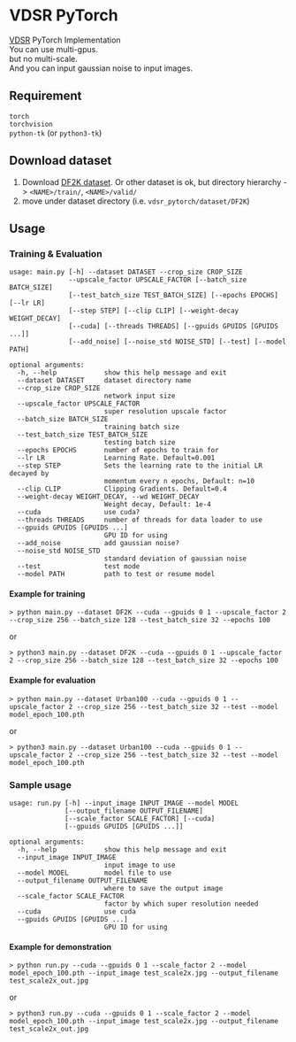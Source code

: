 # VDSR PyTorch
[VDSR](https://cv.snu.ac.kr/research/VDSR/VDSR_CVPR2016.pdf) PyTorch Implementation  
You can use multi-gpus.  
but no multi-scale.  
And you can input gaussian noise to input images.

## Requirement
`torch`  
`torchvision`  
`python-tk` (or `python3-tk`)

## Download dataset
1. Download [DF2K dataset](https://drive.google.com/file/d/1P9pcaGjvq3xiF22GXIq7ciZta3rjZxaY/view?usp=sharing). Or other dataset is ok, but directory hierarchy -> `<NAME>/train/`, `<NAME>/valid/`
2. move under dataset directory (i.e. `vdsr_pytorch/dataset/DF2K`)

## Usage
### Training & Evaluation
```
usage: main.py [-h] --dataset DATASET --crop_size CROP_SIZE
               --upscale_factor UPSCALE_FACTOR [--batch_size BATCH_SIZE]
               [--test_batch_size TEST_BATCH_SIZE] [--epochs EPOCHS] [--lr LR]
               [--step STEP] [--clip CLIP] [--weight-decay WEIGHT_DECAY]
               [--cuda] [--threads THREADS] [--gpuids GPUIDS [GPUIDS ...]]
               [--add_noise] [--noise_std NOISE_STD] [--test] [--model PATH]

optional arguments:
  -h, --help            show this help message and exit
  --dataset DATASET     dataset directory name
  --crop_size CROP_SIZE
                        network input size
  --upscale_factor UPSCALE_FACTOR
                        super resolution upscale factor
  --batch_size BATCH_SIZE
                        training batch size
  --test_batch_size TEST_BATCH_SIZE
                        testing batch size
  --epochs EPOCHS       number of epochs to train for
  --lr LR               Learning Rate. Default=0.001
  --step STEP           Sets the learning rate to the initial LR decayed by
                        momentum every n epochs, Default: n=10
  --clip CLIP           Clipping Gradients. Default=0.4
  --weight-decay WEIGHT_DECAY, --wd WEIGHT_DECAY
                        Weight decay, Default: 1e-4
  --cuda                use cuda?
  --threads THREADS     number of threads for data loader to use
  --gpuids GPUIDS [GPUIDS ...]
                        GPU ID for using
  --add_noise           add gaussian noise?
  --noise_std NOISE_STD
                        standard deviation of gaussian noise
  --test                test mode
  --model PATH          path to test or resume model
```

#### Example for training
```
> python main.py --dataset DF2K --cuda --gpuids 0 1 --upscale_factor 2 --crop_size 256 --batch_size 128 --test_batch_size 32 --epochs 100
```
or
```
> python3 main.py --dataset DF2K --cuda --gpuids 0 1 --upscale_factor 2 --crop_size 256 --batch_size 128 --test_batch_size 32 --epochs 100
```

#### Example for evaluation
```
> python main.py --dataset Urban100 --cuda --gpuids 0 1 --upscale_factor 2 --crop_size 256 --test_batch_size 32 --test --model model_epoch_100.pth
```
or
```
> python3 main.py --dataset Urban100 --cuda --gpuids 0 1 --upscale_factor 2 --crop_size 256 --test_batch_size 32 --test --model model_epoch_100.pth
```

### Sample usage
```
usage: run.py [-h] --input_image INPUT_IMAGE --model MODEL
              [--output_filename OUTPUT_FILENAME]
              [--scale_factor SCALE_FACTOR] [--cuda]
              [--gpuids GPUIDS [GPUIDS ...]]

optional arguments:
  -h, --help            show this help message and exit
  --input_image INPUT_IMAGE
                        input image to use
  --model MODEL         model file to use
  --output_filename OUTPUT_FILENAME
                        where to save the output image
  --scale_factor SCALE_FACTOR
                        factor by which super resolution needed
  --cuda                use cuda
  --gpuids GPUIDS [GPUIDS ...]
                        GPU ID for using
```

#### Example for demonstration
```
> python run.py --cuda --gpuids 0 1 --scale_factor 2 --model model_epoch_100.pth --input_image test_scale2x.jpg --output_filename test_scale2x_out.jpg
```
or
```
> python3 run.py --cuda --gpuids 0 1 --scale_factor 2 --model model_epoch_100.pth --input_image test_scale2x.jpg --output_filename test_scale2x_out.jpg
```

